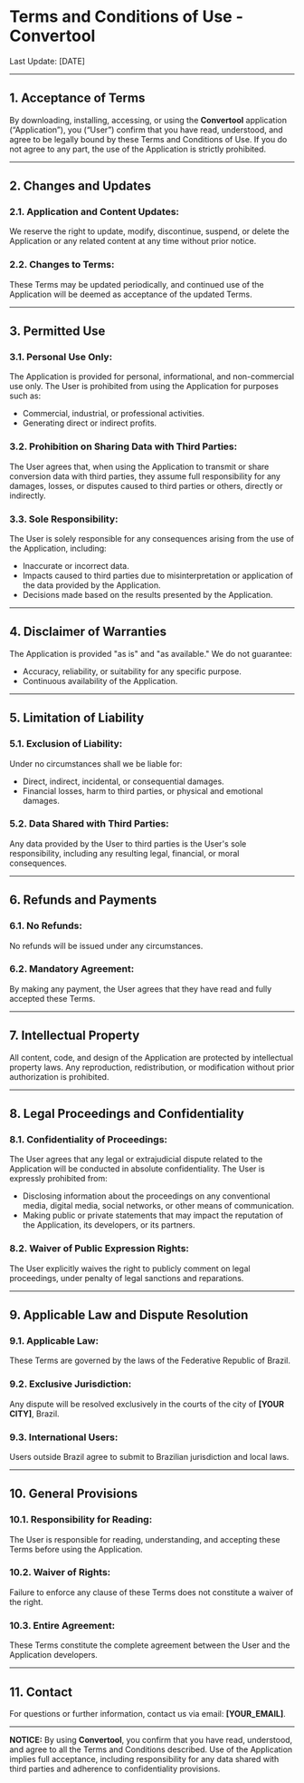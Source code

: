 
# Terms and Conditions of Use - Convertool

Last Update: [DATE]

---

## 1. Acceptance of Terms
By downloading, installing, accessing, or using the **Convertool** application (“Application”), you (“User”) confirm that you have read, understood, and agree to be legally bound by these Terms and Conditions of Use. If you do not agree to any part, the use of the Application is strictly prohibited.

---

## 2. Changes and Updates
### 2.1. Application and Content Updates:
We reserve the right to update, modify, discontinue, suspend, or delete the Application or any related content at any time without prior notice.

### 2.2. Changes to Terms:
These Terms may be updated periodically, and continued use of the Application will be deemed as acceptance of the updated Terms.

---

## 3. Permitted Use
### 3.1. Personal Use Only:
The Application is provided for personal, informational, and non-commercial use only. The User is prohibited from using the Application for purposes such as:
- Commercial, industrial, or professional activities.
- Generating direct or indirect profits.

### 3.2. Prohibition on Sharing Data with Third Parties:
The User agrees that, when using the Application to transmit or share conversion data with third parties, they assume full responsibility for any damages, losses, or disputes caused to third parties or others, directly or indirectly.

### 3.3. Sole Responsibility:
The User is solely responsible for any consequences arising from the use of the Application, including:
- Inaccurate or incorrect data.
- Impacts caused to third parties due to misinterpretation or application of the data provided by the Application.
- Decisions made based on the results presented by the Application.

---

## 4. Disclaimer of Warranties
The Application is provided "as is" and "as available." We do not guarantee:
- Accuracy, reliability, or suitability for any specific purpose.
- Continuous availability of the Application.

---

## 5. Limitation of Liability
### 5.1. Exclusion of Liability:
Under no circumstances shall we be liable for:
- Direct, indirect, incidental, or consequential damages.
- Financial losses, harm to third parties, or physical and emotional damages.

### 5.2. Data Shared with Third Parties:
Any data provided by the User to third parties is the User's sole responsibility, including any resulting legal, financial, or moral consequences.

---

## 6. Refunds and Payments
### 6.1. No Refunds:
No refunds will be issued under any circumstances.

### 6.2. Mandatory Agreement:
By making any payment, the User agrees that they have read and fully accepted these Terms.

---

## 7. Intellectual Property
All content, code, and design of the Application are protected by intellectual property laws. Any reproduction, redistribution, or modification without prior authorization is prohibited.

---

## 8. Legal Proceedings and Confidentiality
### 8.1. Confidentiality of Proceedings:
The User agrees that any legal or extrajudicial dispute related to the Application will be conducted in absolute confidentiality. The User is expressly prohibited from:
- Disclosing information about the proceedings on any conventional media, digital media, social networks, or other means of communication.
- Making public or private statements that may impact the reputation of the Application, its developers, or its partners.

### 8.2. Waiver of Public Expression Rights:
The User explicitly waives the right to publicly comment on legal proceedings, under penalty of legal sanctions and reparations.

---

## 9. Applicable Law and Dispute Resolution
### 9.1. Applicable Law:
These Terms are governed by the laws of the Federative Republic of Brazil.

### 9.2. Exclusive Jurisdiction:
Any dispute will be resolved exclusively in the courts of the city of **[YOUR CITY]**, Brazil.

### 9.3. International Users:
Users outside Brazil agree to submit to Brazilian jurisdiction and local laws.

---

## 10. General Provisions
### 10.1. Responsibility for Reading:
The User is responsible for reading, understanding, and accepting these Terms before using the Application.

### 10.2. Waiver of Rights:
Failure to enforce any clause of these Terms does not constitute a waiver of the right.

### 10.3. Entire Agreement:
These Terms constitute the complete agreement between the User and the Application developers.

---

## 11. Contact
For questions or further information, contact us via email: **[YOUR_EMAIL]**.

---

**NOTICE:**
By using **Convertool**, you confirm that you have read, understood, and agree to all the Terms and Conditions described. Use of the Application implies full acceptance, including responsibility for any data shared with third parties and adherence to confidentiality provisions.
